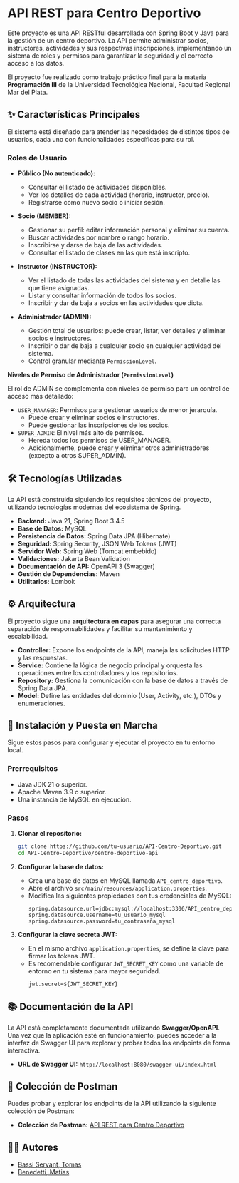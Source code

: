 # API REST para Centro Deportivo

Este proyecto es una API RESTful desarrollada con Spring Boot y Java para la gestión de un centro deportivo. La API permite administrar socios, instructores, actividades y sus respectivas inscripciones, implementando un sistema de roles y permisos para garantizar la seguridad y el correcto acceso a los datos.

El proyecto fue realizado como trabajo práctico final para la materia **Programación III** de la Universidad Tecnológica Nacional, Facultad Regional Mar del Plata.

## ✨ Características Principales

El sistema está diseñado para atender las necesidades de distintos tipos de usuarios, cada uno con funcionalidades específicas para su rol.

### Roles de Usuario

  * **Público (No autenticado):**

      * Consultar el listado de actividades disponibles.
      * Ver los detalles de cada actividad (horario, instructor, precio).
      * Registrarse como nuevo socio o iniciar sesión.

  * **Socio (MEMBER):**

      * Gestionar su perfil: editar información personal y eliminar su cuenta.
      * Buscar actividades por nombre o rango horario.
      * Inscribirse y darse de baja de las actividades.
      * Consultar el listado de clases en las que está inscripto.

  * **Instructor (INSTRUCTOR):**

      * Ver el listado de todas las actividades del sistema y en detalle las que tiene asignadas.
      * Listar y consultar información de todos los socios.
      * Inscribir y dar de baja a socios en las actividades que dicta.

  * **Administrador (ADMIN):**

      * Gestión total de usuarios: puede crear, listar, ver detalles y eliminar socios e instructores.
      * Inscribir o dar de baja a cualquier socio en cualquier actividad del sistema.
      * Control granular mediante `PermissionLevel`.
   
**Niveles de Permiso de Administrador (`PermissionLevel`)**

El rol de ADMIN se complementa con niveles de permiso para un control de acceso más detallado:

  * `USER_MANAGER`: Permisos para gestionar usuarios de menor jerarquía.
    * Puede crear y eliminar socios e instructores.
    * Puede gestionar las inscripciones de los socios.
  * `SUPER_ADMIN`: El nivel más alto de permisos.
    * Hereda todos los permisos de USER_MANAGER.
    * Adicionalmente, puede crear y eliminar otros administradores (excepto a otros SUPER_ADMIN).

## 🛠️ Tecnologías Utilizadas

La API está construida siguiendo los requisitos técnicos del proyecto, utilizando tecnologías modernas del ecosistema de Spring.

  * **Backend:** Java 21, Spring Boot 3.4.5
  * **Base de Datos:** MySQL
  * **Persistencia de Datos:** Spring Data JPA (Hibernate)
  * **Seguridad:** Spring Security, JSON Web Tokens (JWT)
  * **Servidor Web:** Spring Web (Tomcat embebido)
  * **Validaciones:** Jakarta Bean Validation
  * **Documentación de API:** OpenAPI 3 (Swagger)
  * **Gestión de Dependencias:** Maven
  * **Utilitarios:** Lombok

## ⚙️ Arquitectura

El proyecto sigue una **arquitectura en capas** para asegurar una correcta separación de responsabilidades y facilitar su mantenimiento y escalabilidad.

  * **Controller:** Expone los endpoints de la API, maneja las solicitudes HTTP y las respuestas.
  * **Service:** Contiene la lógica de negocio principal y orquesta las operaciones entre los controladores y los repositorios.
  * **Repository:** Gestiona la comunicación con la base de datos a través de Spring Data JPA.
  * **Model:** Define las entidades del dominio (User, Activity, etc.), DTOs y enumeraciones.

## 🚀 Instalación y Puesta en Marcha

Sigue estos pasos para configurar y ejecutar el proyecto en tu entorno local.

### Prerrequisitos

  * Java JDK 21 o superior.
  * Apache Maven 3.9 o superior.
  * Una instancia de MySQL en ejecución.

### Pasos

1.  **Clonar el repositorio:**

    ```sh
    git clone https://github.com/tu-usuario/API-Centro-Deportivo.git
    cd API-Centro-Deportivo/centro-deportivo-api
    ```

2.  **Configurar la base de datos:**

      * Crea una base de datos en MySQL llamada `API_centro_deportivo`.
      * Abre el archivo `src/main/resources/application.properties`.
      * Modifica las siguientes propiedades con tus credenciales de MySQL:
        ```properties
        spring.datasource.url=jdbc:mysql://localhost:3306/API_centro_deportivo
        spring.datasource.username=tu_usuario_mysql
        spring.datasource.password=tu_contraseña_mysql
        ```

3.  **Configurar la clave secreta JWT:**

      * En el mismo archivo `application.properties`, se define la clave para firmar los tokens JWT.
      * Es recomendable configurar `JWT_SECRET_KEY` como una variable de entorno en tu sistema para mayor seguridad.
        ```properties
        jwt.secret=${JWT_SECRET_KEY}
        ```

## 📚 Documentación de la API

La API está completamente documentada utilizando **Swagger/OpenAPI**. Una vez que la aplicación esté en funcionamiento, puedes acceder a la interfaz de Swagger UI para explorar y probar todos los endpoints de forma interactiva.

  * **URL de Swagger UI:** `http://localhost:8080/swagger-ui/index.html`

## 🔗 Colección de Postman

Puedes probar y explorar los endpoints de la API utilizando la siguiente colección de Postman:

  * **Colección de Postman:** [API REST para Centro Deportivo](https://centro-deportivo-api.postman.co/workspace/Centro-deportivo-API-Workspace~81414ee8-6e61-43f3-8c65-69df369210b7/collection/30693559-0aa4612f-5429-4ae7-a0e3-bf29d8ec97da?action=share&creator=30693559)

## 👨‍💻 Autores

  * [Bassi Servant, Tomas](https://github.com/tomasbassi)
  * [Benedetti, Matias](https://github.com/MatyBene)
